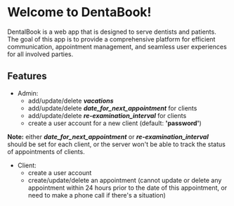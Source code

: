 # Welcome to DentaBook!

DentalBook is a web app that is designed to serve dentists and patients. The goal of this app is to provide a comprehensive platform for efficient communication, appointment management, and seamless user experiences for all involved parties.


## Features

- Admin:
  - add/update/delete ***vacations***
  - add/update/delete ***date_for_next_appointment*** for clients
  - add/update/delete ***re-examination_interval*** for clients
  - create a user account for a new client (default: **'password'**)
 
**Note:** either ***date_for_next_appointment*** or ***re-examination_interval*** should be set for each client, or the server won't be able to track the status of appointments of clients.

- Client:
  - create a user account
  - create/update/delete an appointment (cannot update or delete any appointment within 24 hours prior to the date of this appointment, or need to make a phone call if there's a situation)

